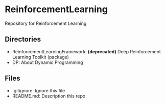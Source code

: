 # ReinforcementLearning
Repository for Reinforcement Learning
  
  
  
## Directories
* ReinforcementLearningFramework: **(deprecated)** Deep Reinforcement Learning Toolkit (package)
* DP: About Dynamic Programming

## Files
* .gitignore: Ignore this file
* README.md: Description this repo

